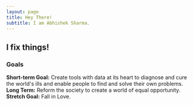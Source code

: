 ```yaml
---
layout: page
title: Hey There!
subtitle: I am Abhishek Sharma.
---
```


## I fix things!

### Goals

**Short-term Goal:** Create tools with data at its heart to diagnose and cure the world's ills and enable people to find and solve their own problems.<br>
**Long Term:** Reform the society to create a world of equal opportunity.<br>
**Stretch Goal:** Fall in Love.


